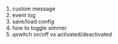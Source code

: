 1. custom message
2. event log
3. save/load config
4. how to toggle simmer
6. qswitch on/off vs activated/deactivated
